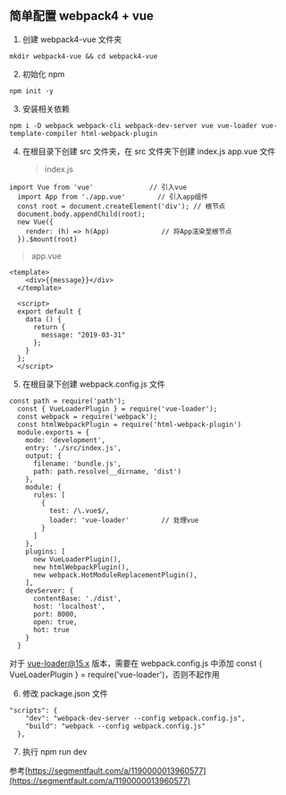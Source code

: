## 简单配置 webpack4 + vue

1. 创建 webpack4-vue 文件夹

```
mkdir webpack4-vue && cd webpack4-vue
```

2. 初始化 npm

```
npm init -y
```

3. 安装相关依赖

```
npm i -D webpack webpack-cli webpack-dev-server vue vue-loader vue-template-compiler html-webpack-plugin
```

4. 在根目录下创建 src 文件夹，在 src 文件夹下创建 index.js app.vue 文件
   > index.js

```
import Vue from 'vue'              // 引入vue
  import App from './app.vue'        // 引入app组件
  const root = document.createElement('div'); // 根节点
  document.body.appendChild(root);
  new Vue({
    render: (h) => h(App)             // 将App渲染至根节点
  }).$mount(root)
```

> app.vue

```
<template>
    <div>{{message}}</div>
  </template>

  <script>
  export default {
    data () {
      return {
        message: "2019-03-31"
      };
    }
  };
  </script>
```

5. 在根目录下创建 webpack.config.js 文件

```
const path = require('path');
  const { VueLoaderPlugin } = require('vue-loader');
  const webpack = require('webpack');
  const htmlWebpackPlugin = require('html-webpack-plugin')
  module.exports = {
    mode: 'development',
    entry: './src/index.js',
    output: {
      filename: 'bundle.js',
      path: path.resolve(__dirname, 'dist')
    },
    module: {
      rules: [
        {
          test: /\.vue$/,
          loader: 'vue-loader'        // 处理vue
        }
      ]
    },
    plugins: [
      new VueLoaderPlugin(),
      new htmlWebpackPlugin(),
      new webpack.HotModuleReplacementPlugin(),
    ],
    devServer: {
      contentBase: './dist',
      host: 'localhost',
      port: 8000,
      open: true,
      hot: true
    }
  }
```

对于 vue-loader@15.x 版本，需要在 webpack.config.js 中添加 const { VueLoaderPlugin } = require('vue-loader')，否则不起作用

6. 修改 package.json 文件

```
"scripts": {
    "dev": "webpack-dev-server --config webpack.config.js",
    "build": "webpack --config webpack.config.js"
  },
```

7. 执行 npm run dev

参考[https://segmentfault.com/a/1190000013960577](https://segmentfault.com/a/1190000013960577)
